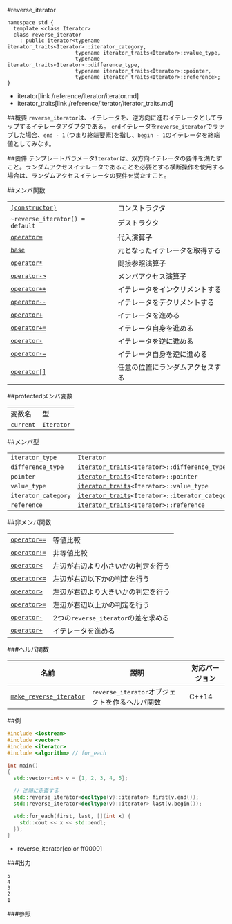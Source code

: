 #reverse_iterator
```
namespace std {
  template <class Iterator>
  class reverse_iterator
    : public iterator<typename iterator_traits<Iterator>::iterator_category,
                      typename iterator_traits<Iterator>::value_type,
                      typename iterator_traits<Iterator>::difference_type,
                      typename iterator_traits<Iterator>::pointer,
                      typename iterator_traits<Iterator>::reference>;
}
```
* iterator[link /reference/iterator/iterator.md]
* iterator_traits[link /reference/iterator/iterator_traits.md]

##概要
`reverse_iterator`は、イテレータを、逆方向に進むイテレータとしてラップするイテレータアダプタである。
`end`イテレータを`reverse_iterator`でラップした場合、`end - 1` (つまり終端要素)を指し、`begin - 1`のイテレータを終端値としてみなす。


##要件
テンプレートパラメータ`Iterator`は、双方向イテレータの要件を満たすこと。ランダムアクセスイテレータであることを必要とする横断操作を使用する場合は、ランダムアクセスイテレータの要件を満たすこと。


##メンバ関数

| | |
|--------------------------------------------------------------------------------------------------------------------------------------|--------------------------------------------------|
| [`(constructor)`](./reverse_iterator/op_constructor.md) | コンストラクタ |
| `~reverse_iterator() = default` | デストラクタ |
| [`operator=`](./reverse_iterator/op_assign.md) | 代入演算子 |
| [`base`](./reverse_iterator/base.md) | 元となったイテレータを取得する |
| [`operator*`](./reverse_iterator/op_deref.md) | 間接参照演算子 |
| [`operator->`](./reverse_iterator/op_arrow.md) | メンバアクセス演算子 |
| [`operator++`](./reverse_iterator/op_increment.md) | イテレータをインクリメントする |
| [`operator--`](./reverse_iterator/op_decrement.md) | イテレータをデクリメントする |
| [`operator+`](./reverse_iterator/op_unary_plus.md) | イテレータを進める |
| [`operator+=`](./reverse_iterator/op_plus_assign.md) | イテレータ自身を進める |
| [`operator-`](./reverse_iterator/op_unary_minus.md) | イテレータを逆に進める |
| [`operator-=`](./reverse_iterator/op_minus_assign.md) | イテレータ自身を逆に進める |
| [`operator[]`](./reverse_iterator/op_at.md) | 任意の位置にランダムアクセスする |


##protectedメンバ変数

| | |
|----------------------|-----------------------|
| 変数名 | 型 |
| `current` | `Iterator` |


##メンバ型

| | |
|-----------------------------------------|---------------------------------------------------------------------------------------------------------------------------------------------------|
| `iterator_type` | `Iterator` |
| `difference_type` | [`iterator_traits`](/reference/iterator/iterator_traits.md)`<Iterator>::difference_type` |
| `pointer` | [`iterator_traits`](/reference/iterator/iterator_traits.md)`<Iterator>::pointer` |
| `value_type` | [`iterator_traits`](/reference/iterator/iterator_traits.md)`<Iterator>::value_type` |
| `iterator_category` | [`iterator_traits`](/reference/iterator/iterator_traits.md)`<Iterator>::iterator_category` |
| `reference` | [`iterator_traits`](/reference/iterator/iterator_traits.md)`<Iterator>::reference` |


##非メンバ関数

| | |
|-----------------------------------------------------------------------------------------------------------------------------------|--------------------------------------------------------|
| [`operator==`](./reverse_iterator/op_equal.md) | 等値比較 |
| [`operator!=`](./reverse_iterator/op_not_equal.md) | 非等値比較 |
| [`operator<`](./reverse_iterator/op_less.md) | 左辺が右辺より小さいかの判定を行う |
| [`operator<=`](./reverse_iterator/op_less_equal.md) | 左辺が右辺以下かの判定を行う |
| [`operator>`](./reverse_iterator/op_greater.md) | 左辺が右辺より大きいかの判定を行う |
| [`operator>=`](./reverse_iterator/op_greater_equal.md) | 左辺が右辺以上かの判定を行う |
| [`operator-`](./reverse_iterator/op_minus.md) | 2つの`reverse_iterator`の差を求める |
| [`operator+`](./reverse_iterator/op_plus.md) | イテレータを進める |

###ヘルパ関数

| 名前 | 説明 | 対応バージョン |
|------|------|----------------|
| [`make_reverse_iterator`](./make_reverse_iterator.md) | `reverse_iterator`オブジェクトを作るヘルパ関数 | C++14 |


##例
```cpp
#include <iostream>
#include <vector>
#include <iterator>
#include <algorithm> // for_each

int main()
{
  std::vector<int> v = {1, 2, 3, 4, 5};

  // 逆順に走査する
  std::reverse_iterator<decltype(v)::iterator> first(v.end());
  std::reverse_iterator<decltype(v)::iterator> last(v.begin());

  std::for_each(first, last, [](int x) {
    std::cout << x << std::endl;
  });
}
```
* reverse_iterator[color ff0000]

###出力
```
5
4
3
2
1
```

###参照


